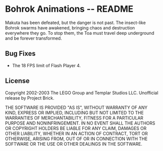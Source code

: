 # Bohrok Animations -- README

Makuta has been defeated, but the danger is not past. The insect-like Bohrok swarms have awakened, bringing chaos and destruction everywhere they go. To stop them, the Toa must travel deep underground and be forever transformed.


## Bug Fixes

-   The 18 FPS limit of Flash Player 4.


## License

Copyright 2002-2003 The LEGO Group and Templar Studios LLC. Unofficial release by Project Brick.

THE SOFTWARE IS PROVIDED "AS IS", WITHOUT WARRANTY OF ANY KIND, EXPRESS OR IMPLIED, INCLUDING BUT NOT LIMITED TO THE WARRANTIES OF MERCHANTABILITY, FITNESS FOR A PARTICULAR PURPOSE AND NONINFRINGEMENT. IN NO EVENT SHALL THE AUTHORS OR COPYRIGHT HOLDERS BE LIABLE FOR ANY CLAIM, DAMAGES OR OTHER LIABILITY, WHETHER IN AN ACTION OF CONTRACT, TORT OR OTHERWISE, ARISING FROM, OUT OF OR IN CONNECTION WITH THE SOFTWARE OR THE USE OR OTHER DEALINGS IN THE SOFTWARE.
